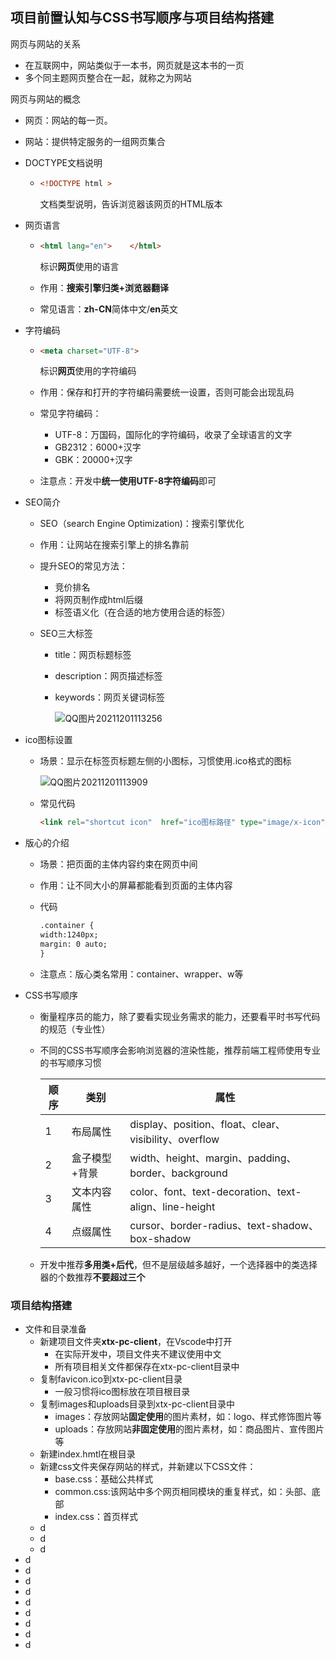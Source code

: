 ## 项目前置认知与CSS书写顺序与项目结构搭建

网页与网站的关系

- 在互联网中，网站类似于一本书，网页就是这本书的一页
- 多个同主题网页整合在一起，就称之为网站

网页与网站的概念

- 网页：网站的每一页。
- 网站：提供特定服务的一组网页集合

- DOCTYPE文档说明

  - ```html
    <!DOCTYPE html >
    ```

    文档类型说明，告诉浏览器该网页的HTML版本

- 网页语言

  - ```html
    <html lang="en">    </html>
    ```

    标识**网页**使用的语言

  - 作用：**搜索引擎归类+浏览器翻译**

  - 常见语言：**zh-CN**简体中文/**en**英文

- 字符编码

  - ```html
    <meta charset="UTF-8">
    ```

    标识**网页**使用的字符编码

  - 作用：保存和打开的字符编码需要统一设置，否则可能会出现乱码

  - 常见字符编码：

    - UTF-8：万国码，国际化的字符编码，收录了全球语言的文字
    - GB2312：6000+汉字
    - GBK：20000+汉字

  - 注意点：开发中**统一使用UTF-8字符编码**即可

- SEO简介

  - SEO（search Engine Optimization)：搜索引擎优化

  - 作用：让网站在搜索引擎上的排名靠前

  - 提升SEO的常见方法：

    - 竞价排名
    - 将网页制作成html后缀
    - 标签语义化（在合适的地方使用合适的标签）

  - SEO三大标签

    - title：网页标题标签

    - description：网页描述标签

    - keywords：网页关键词标签

      ![QQ图片20211201113256](C:\Users\ZZY\Desktop\study\markdown插图\QQ图片20211201113256.png)

- ico图标设置

  - 场景：显示在标签页标题左侧的小图标，习惯使用.ico格式的图标

    ![QQ图片20211201113909](C:\Users\ZZY\Desktop\study\markdown插图\QQ图片20211201113909.png)

  - 常见代码

    ```html
    <link rel="shortcut icon"  href="ico图标路径" type="image/x-icon">
    ```

- 版心的介绍

  - 场景：把页面的主体内容约束在网页中间

  - 作用：让不同大小的屏幕都能看到页面的主体内容

  - 代码

    ```html
    .container {
    width:1240px;
    margin: 0 auto;
    }
    ```

  - 注意点：版心类名常用：container、wrapper、w等





- CSS书写顺序

  - 衡量程序员的能力，除了要看实现业务需求的能力，还要看平时书写代码的规范（专业性）

  - 不同的CSS书写顺序会影响浏览器的渲染性能，推荐前端工程师使用专业的书写顺序习惯

    | 顺序 | 类别          | 属性                                                  |
    | ---- | ------------- | ----------------------------------------------------- |
    | 1    | 布局属性      | display、position、float、clear、visibility、overflow |
    | 2    | 盒子模型+背景 | width、height、margin、padding、border、background    |
    | 3    | 文本内容属性  | color、font、text-decoration、text-align、line-height |
    | 4    | 点缀属性      | cursor、border-radius、text-shadow、box-shadow        |

  - 开发中推荐**多用类+后代**，但不是层级越多越好，一个选择器中的类选择器的个数推荐**不要超过三个**








### 项目结构搭建

- 文件和目录准备
  - 新建项目文件夹**xtx-pc-client**，在Vscode中打开
    - 在实际开发中，项目文件夹不建议使用中文
    - 所有项目相关文件都保存在xtx-pc-client目录中
  - 复制favicon.ico到xtx-pc-client目录
    - 一般习惯将ico图标放在项目根目录
  - 复制images和uploads目录到xtx-pc-client目录中
    - images：存放网站**固定使用**的图片素材，如：logo、样式修饰图片等
    - uploads：存放网站**非固定使用**的图片素材，如：商品图片、宣传图片等
  - 新建index.hmtl在根目录
  - 新建css文件夹保存网站的样式，并新建以下CSS文件：
    - base.css：基础公共样式
    - common.css:该网站中多个网页相同模块的重复样式，如：头部、底部
    - index.css：首页样式
  - d
  - d
  - d
- d
- d
- d
- d
- d
- d
- d
- d
- d



































































































